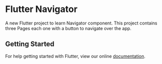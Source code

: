 # Flutter Navigator

A new Flutter project to learn Navigator component. This project contains three Pages each one with a button to navigate over the app.

## Getting Started

For help getting started with Flutter, view our online
[documentation](https://flutter.io/).
